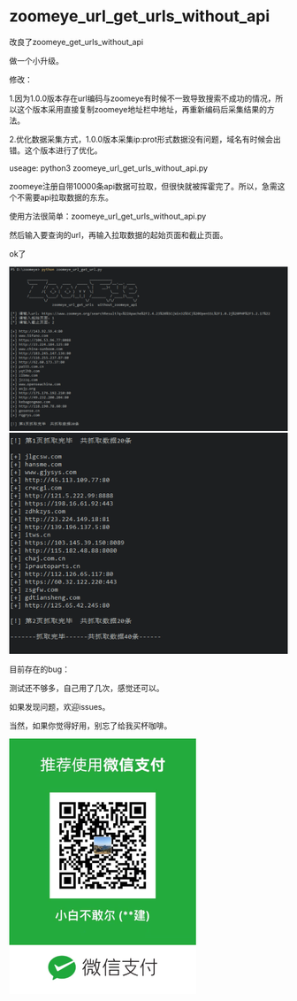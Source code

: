 # zoomeye_url_get_urls_without_api


改良了zoomeye_get_urls_without_api

做一个小升级。

修改：

1.因为1.0.0版本存在url编码与zoomeye有时候不一致导致搜索不成功的情况，所以这个版本采用直接复制zoomeye地址栏中地址，再重新编码后采集结果的方法。

2.优化数据采集方式，1.0.0版本采集ip:prot形式数据没有问题，域名有时候会出错。这个版本进行了优化。



useage: python3 zoomeye_url_get_urls_without_api.py

zoomeye注册自带10000条api数据可拉取，但很快就被挥霍完了。所以，急需这个不需要api拉取数据的东东。

使用方法很简单：zoomeye_url_get_urls_without_api.py

然后输入要查询的url，再输入拉取数据的起始页面和截止页面。

ok了

![](demo1.png)
![](demo2.png)

目前存在的bug：

测试还不够多，自己用了几次，感觉还可以。

如果发现问题，欢迎issues。


当然，如果你觉得好用，别忘了给我买杯咖啡。

![](weixin.png)
